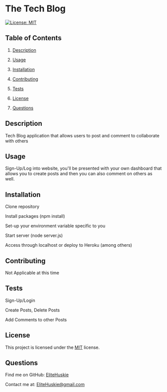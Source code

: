 # The Tech Blog

[![License: MIT](https://img.shields.io/badge/License-MIT-yellow.svg)](https://opensource.org/licenses/MIT)

## Table of Contents

1. [Description](#description)
2. [Usage](#usage)

3. [Installation](#installation)
4. [Contributing](#contributing)

5. [Tests](#tests)

6. [License](#license)

7. [Questions](#questions)

## Description

Tech Blog application that allows users to post and comment to collaborate with others

## Usage

Sign-Up/Log into website, you'll be presented with your own dashboard that allows you to create posts and then you can also comment on others as well.

## Installation

Clone repository

Install packages (npm install)

Set-up your environment variable specific to you

Start server (node server.js)

Access through localhost or deploy to Heroku (among others)

## Contributing

Not Applicable at this time

## Tests

Sign-Up/Login

Create Posts, Delete Posts

Add Comments to other Posts

## License

This project is licensed under the [MIT](https://opensource.org/licenses/MIT) license.

## Questions

Find me on GitHub: [EliteHuskie](https://github.com/EliteHuskie)

Contact me at: [EliteHuskie@gmail.com](mailto:EliteHuskie@gmail.com)

